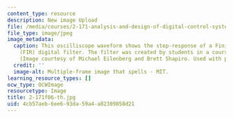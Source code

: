 ```yaml
---
content_type: resource
description: New image Upload
file: /media/courses/2-171-analysis-and-design-of-digital-control-systems-fall-2006/4cb57aeb6ee693da59a4a82309858d21_2-171f06-th.jpg
file_type: image/jpeg
image_metadata:
  caption: This oscilliscope waveform shows the step-response of a Finite Impulse-Response
    (FIR) digital filter. The filter was created by students in a course [lab](pages/labs).
    (Image courtesy of Michael Eilenberg and Brett Shapiro. Used with permission.)
  credit: ''
  image-alt: Multiple-frame image that spells - MIT.
learning_resource_types: []
ocw_type: OCWImage
resourcetype: Image
title: 2-171f06-th.jpg
uid: 4cb57aeb-6ee6-93da-59a4-a82309858d21
---
```

